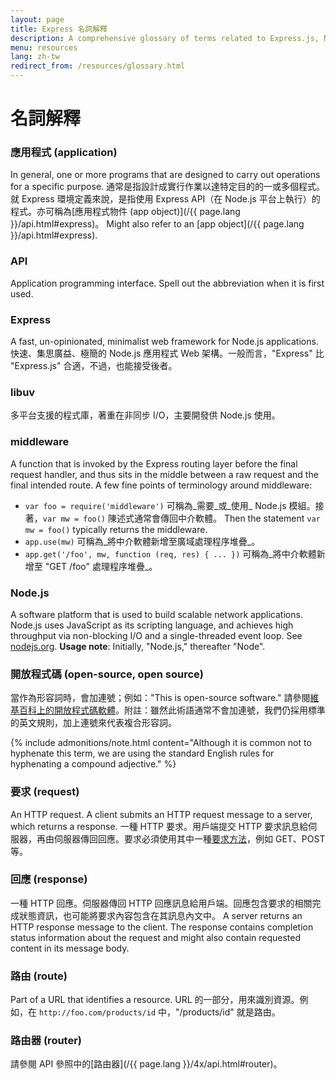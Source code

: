 ```yaml
---
layout: page
title: Express 名詞解釋
description: A comprehensive glossary of terms related to Express.js, Node.js, middleware, routing, and other key concepts to help you understand and use Express effectively.
menu: resources
lang: zh-tw
redirect_from: /resources/glossary.html
---
```


# 名詞解釋

### 應用程式 (application)

In general, one or more programs that are designed to carry out operations for a specific purpose.  通常是指設計成實行作業以達特定目的的一或多個程式。就 Express 環境定義來說，是指使用 Express API（在 Node.js 平台上執行）的程式。亦可稱為[應用程式物件 (app object)](/{{ page.lang }}/api.html#express)。  Might also refer to an [app object](/{{ page.lang }}/api.html#express).

### API

Application programming interface. Spell out the abbreviation when it is first used.

### Express

A fast, un-opinionated, minimalist web framework for Node.js applications. 快速、集思廣益、極簡的 Node.js 應用程式 Web 架構。一般而言，"Express" 比 "Express.js" 合適，不過，也能接受後者。

### libuv

多平台支援的程式庫，著重在非同步 I/O，主要開發供 Node.js 使用。

### middleware

A function that is invoked by the Express routing layer before the final request handler, and thus sits in the middle between a raw request and the final intended route. A few fine points of terminology around middleware:

- `var foo = require('middleware')` 可稱為_需要_或_使用_ Node.js 模組。接著，`var mw = foo()` 陳述式通常會傳回中介軟體。 Then the statement `var mw = foo()` typically returns the middleware.
- `app.use(mw)` 可稱為_將中介軟體新增至廣域處理程序堆疊_。
- `app.get('/foo', mw, function (req, res) { ... })` 可稱為_將中介軟體新增至 "GET /foo" 處理程序堆疊_。

### Node.js

A software platform that is used to build scalable network applications. Node.js uses JavaScript as its scripting language, and achieves high throughput via non-blocking I/O and a single-threaded event loop. See [nodejs.org](https://nodejs.org/en/). **Usage note**: Initially, "Node.js," thereafter "Node".

### 開放程式碼 (open-source, open source)

當作為形容詞時，會加連號；例如："This is open-source software." 請參閱[維基百科上的開放程式碼軟體](http://en.wikipedia.org/wiki/Open-source_software)。附註：雖然此術語通常不會加連號，我們仍採用標準的英文規則，加上連號來代表複合形容詞。

{% include admonitions/note.html content="Although it is common not to hyphenate this term, we are using the standard English rules for hyphenating a compound adjective." %}

### 要求 (request)

An HTTP request. A client submits an HTTP request message to a server, which returns a response.  一種 HTTP 要求。用戶端提交 HTTP 要求訊息給伺服器，再由伺服器傳回回應。要求必須使用其中一種[要求方法](https://en.wikipedia.org/wiki/Hypertext_Transfer_Protocol#Request_methods)，例如 GET、POST 等。

### 回應 (response)

一種 HTTP 回應。伺服器傳回 HTTP 回應訊息給用戶端。回應包含要求的相關完成狀態資訊，也可能將要求內容包含在其訊息內文中。 A server returns an HTTP response message to the client. The response contains completion status information about the request and might also contain requested content in its message body.

### 路由 (route)

Part of a URL that identifies a resource. URL 的一部分，用來識別資源。例如，在 `http://foo.com/products/id` 中，"/products/id" 就是路由。

### 路由器 (router)

請參閱 API 參照中的[路由器](/{{ page.lang }}/4x/api.html#router)。
